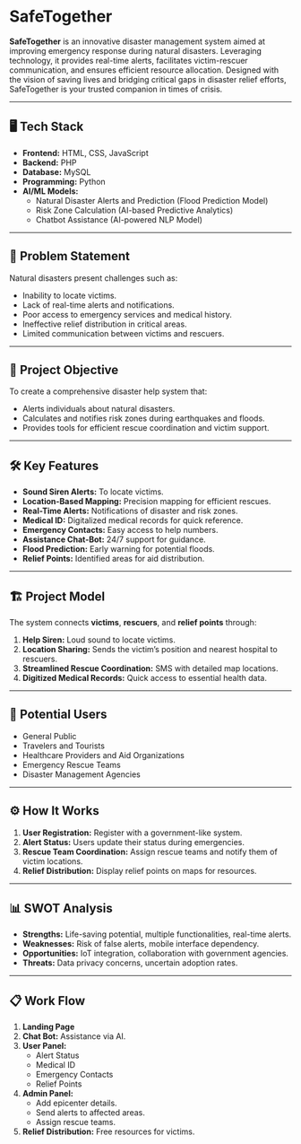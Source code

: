 # SafeTogether

**SafeTogether** is an innovative disaster management system aimed at improving emergency response during natural disasters. Leveraging technology, it provides real-time alerts, facilitates victim-rescuer communication, and ensures efficient resource allocation. Designed with the vision of saving lives and bridging critical gaps in disaster relief efforts, SafeTogether is your trusted companion in times of crisis.

---

## 🖥️ **Tech Stack**
- **Frontend:** HTML, CSS, JavaScript  
- **Backend:** PHP  
- **Database:** MySQL  
- **Programming:** Python  
- **AI/ML Models:**  
  - Natural Disaster Alerts and Prediction (Flood Prediction Model)  
  - Risk Zone Calculation (AI-based Predictive Analytics)  
  - Chatbot Assistance (AI-powered NLP Model)

---

## 🚨 **Problem Statement**
Natural disasters present challenges such as:
- Inability to locate victims.
- Lack of real-time alerts and notifications.
- Poor access to emergency services and medical history.
- Ineffective relief distribution in critical areas.
- Limited communication between victims and rescuers.

---

## 🎯 **Project Objective**
To create a comprehensive disaster help system that:
- Alerts individuals about natural disasters.
- Calculates and notifies risk zones during earthquakes and floods.
- Provides tools for efficient rescue coordination and victim support.

---

## 🛠️ **Key Features**
- **Sound Siren Alerts:** To locate victims.
- **Location-Based Mapping:** Precision mapping for efficient rescues.
- **Real-Time Alerts:** Notifications of disaster and risk zones.
- **Medical ID:** Digitalized medical records for quick reference.
- **Emergency Contacts:** Easy access to help numbers.
- **Assistance Chat-Bot:** 24/7 support for guidance.
- **Flood Prediction:** Early warning for potential floods.
- **Relief Points:** Identified areas for aid distribution.



---

## 🏗️ **Project Model**
The system connects **victims**, **rescuers**, and **relief points** through:
1. **Help Siren:** Loud sound to locate victims.
2. **Location Sharing:** Sends the victim’s position and nearest hospital to rescuers.
3. **Streamlined Rescue Coordination:** SMS with detailed map locations.
4. **Digitized Medical Records:** Quick access to essential health data.

---

## 👥 **Potential Users**
- General Public
- Travelers and Tourists
- Healthcare Providers and Aid Organizations
- Emergency Rescue Teams
- Disaster Management Agencies

---

## ⚙️ **How It Works**
1. **User Registration:** Register with a government-like system.
2. **Alert Status:** Users update their status during emergencies.
3. **Rescue Team Coordination:** Assign rescue teams and notify them of victim locations.
4. **Relief Distribution:** Display relief points on maps for resources.

---

## 📊 **SWOT Analysis**
- **Strengths:** Life-saving potential, multiple functionalities, real-time alerts.
- **Weaknesses:** Risk of false alerts, mobile interface dependency.
- **Opportunities:** IoT integration, collaboration with government agencies.
- **Threats:** Data privacy concerns, uncertain adoption rates.

---



  

## 📋 **Work Flow**
1. **Landing Page**
2. **Chat Bot:** Assistance via AI.
3. **User Panel:**
   - Alert Status
   - Medical ID
   - Emergency Contacts
   - Relief Points
4. **Admin Panel:**  
   - Add epicenter details.  
   - Send alerts to affected areas.
   - Assign rescue teams.
5. **Relief Distribution:** Free resources for victims.
